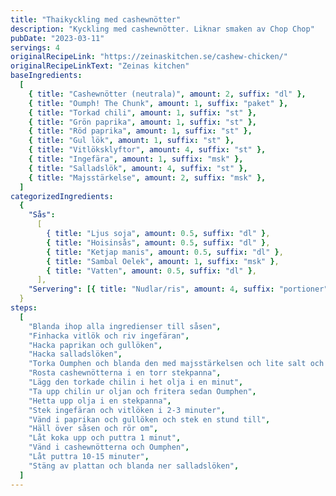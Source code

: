 ```yaml
---
title: "Thaikyckling med cashewnötter"
description: "Kyckling med cashewnötter. Liknar smaken av Chop Chop"
pubDate: "2023-03-11"
servings: 4
originalRecipeLink: "https://zeinaskitchen.se/cashew-chicken/"
originalRecipeLinkText: "Zeinas kitchen"
baseIngredients:
  [
    { title: "Cashewnötter (neutrala)", amount: 2, suffix: "dl" },
    { title: "Oumph! The Chunk", amount: 1, suffix: "paket" },
    { title: "Torkad chili", amount: 1, suffix: "st" },
    { title: "Grön paprika", amount: 1, suffix: "st" },
    { title: "Röd paprika", amount: 1, suffix: "st" },
    { title: "Gul lök", amount: 1, suffix: "st" },
    { title: "Vitlöksklyftor", amount: 4, suffix: "st" },
    { title: "Ingefära", amount: 1, suffix: "msk" },
    { title: "Salladslök", amount: 4, suffix: "st" },
    { title: "Majsstärkelse", amount: 2, suffix: "msk" },
  ]
categorizedIngredients:
  {
    "Sås":
      [
        { title: "Ljus soja", amount: 0.5, suffix: "dl" },
        { title: "Hoisinsås", amount: 0.5, suffix: "dl" },
        { title: "Ketjap manis", amount: 0.5, suffix: "dl" },
        { title: "Sambal Oelek", amount: 1, suffix: "msk" },
        { title: "Vatten", amount: 0.5, suffix: "dl" },
      ],
    "Servering": [{ title: "Nudlar/ris", amount: 4, suffix: "portioner" }],
  }
steps:
  [
    "Blanda ihop alla ingredienser till såsen",
    "Finhacka vitlök och riv ingefäran",
    "Hacka paprikan och gullöken",
    "Hacka salladslöken",
    "Torka Oumphen och blanda den med majsstärkelsen och lite salt och peppar",
    "Rosta cashewnötterna i en torr stekpanna",
    "Lägg den torkade chilin i het olja i en minut",
    "Ta upp chilin ur oljan och fritera sedan Oumphen",
    "Hetta upp olja i en stekpanna",
    "Stek ingefäran och vitlöken i 2-3 minuter",
    "Vänd i paprikan och gullöken och stek en stund till",
    "Häll över såsen och rör om",
    "Låt koka upp och puttra 1 minut",
    "Vänd i cashewnötterna och Oumphen",
    "Låt puttra 10-15 minuter",
    "Stäng av plattan och blanda ner salladslöken",
  ]
---
```

